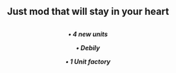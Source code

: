 <div align="center"> 
  <h2>
  Just mod that will stay in your heart 
  <h2>
  <h5>
  • 4 new units

  • Debily

  • 1 Unit factory
  <h5>
<div>
